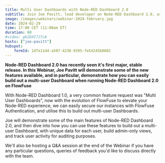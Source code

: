 ```yaml
---
title: Multi User Dashboards with Node-RED Dashboard 2.0
subtitle: Join Joe Pavitt, lead developer on Node-RED Dashboard 2.0, as he discusses the new Multi User Dashboards feature, and how to get started with it.
image: /images/webinars/webinar-2024-february.jpg
date: 2024-02-29
time: 17:00 CET (11:00am ET) 
duration: 60
#video: gk2DXI7J7cA
hosts: ["joe-pavitt"]
hubspot:
    formId: 1d7e11d4-a507-4230-9395-fe54245b0602
---
```


**Node-RED Dashboard 2.0 has recently seen it's first major, stable release. In this Webinar, Joe Pavitt will demonstrate some of the new features available, and in particular, demonstrate how you can easily build out a multi-user Dashboard when running Node-RED Dashboard 2.0 on FlowFuse**

<!--more-->

With Node-RED Dashboard 1.0, a very common feature request was "Multi User Dashboards", now with the evolution of FlowFuse to elevate your Node-RED experience, we can easily secure our instances with FlowFuse Authentication, and utilise this to build out multi-user Dashboards.

Joe will demonstrate some of the main features of Node-RED Dashboard 2.0, and then dive into how you can use these features to build out a multi-user Dashboard, with unique data for each user, build admin-only views, and track user activity for auditing purposes.

We'll also be hosting a Q&A session at the end of the Webinar if you have any particular questions, queries of feedback you'd like to discuss directly with the team.


